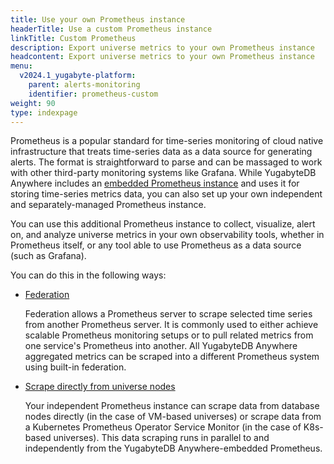 ```yaml
---
title: Use your own Prometheus instance
headerTitle: Use a custom Prometheus instance
linkTitle: Custom Prometheus
description: Export universe metrics to your own Prometheus instance
headcontent: Export universe metrics to your own Prometheus instance
menu:
  v2024.1_yugabyte-platform:
    parent: alerts-monitoring
    identifier: prometheus-custom
weight: 90
type: indexpage
---
```


Prometheus is a popular standard for time-series monitoring of cloud native infrastructure that treats time-series data as a data source for generating alerts. The format is straightforward to parse and can be massaged to work with other third-party monitoring systems like Grafana. While YugabyteDB Anywhere includes an [embedded Prometheus instance](../anywhere-metrics/) and uses it for storing time-series metrics data, you can also set up your own independent and separately-managed Prometheus instance.

You can use this additional Prometheus instance to collect, visualize, alert on, and analyze universe metrics in your own observability tools, whether in Prometheus itself, or any tool able to use Prometheus as a data source (such as Grafana).

You can do this in the following ways:

- [Federation](prometheus-federate/)

    Federation allows a Prometheus server to scrape selected time series from another Prometheus server. It is commonly used to either achieve scalable Prometheus monitoring setups or to pull related metrics from one service's Prometheus into another. All YugabyteDB Anywhere aggregated metrics can be scraped into a different Prometheus system using built-in federation.

- [Scrape directly from universe nodes](prometheus-scrape/)

    Your independent Prometheus instance can scrape data from database nodes directly (in the case of VM-based universes) or scrape data from a Kubernetes Prometheus Operator Service Monitor (in the case of K8s-based universes). This data scraping runs in parallel to and independently from the YugabyteDB Anywhere-embedded Prometheus.
